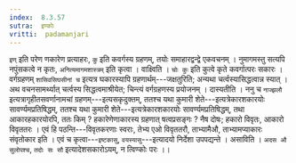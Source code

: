 ```yaml
---
index:  8.3.57
sutra:  इण्कोः
vritti:  padamanjari
---
```


`इण्` इति परेण णकारेण प्रत्याहरः, `कु` इति कवर्गस्य ग्रहणम्, तयोः समाहारद्वन्द्वे एकवचनम् । नुमागमस्तु सत्यपि नपुंसकत्वे न कृतः, `अनित्यमागमशास्त्रम्` इति कृत्वा । वाक्ष्विति । `चोः कुः` इति कुत्वे कृते कवर्गात्परः सकारः । वर्गग्रहणम् `शासिवसिघसीनां च` इत्यत्र घकारस्यापि ग्रहणार्थम्---जक्षतुरिति; अन्यथा चर्त्वस्यासिद्धत्वान्न स्यात् । अथ वचनसामर्थ्यात् चर्त्वस्य सिद्धत्वमाश्रीयेत; चिन्त्यं वर्गग्रहणस्य प्रयोजनम् । दास्यतीति । ननु च `नाज्झलौ` इत्यत्रागृहीतसवर्णानामचां ग्रहणम्---इत्यसकृदुक्तम्, ततश्च यथा कुमारी शेते---इत्यत्रेकारशकारयोः सावर्ण्यमप्रतिषिद्धम्, ततश्च यथा कुमारी शेते---इत्यत्रेकारशकारयोः सावर्ण्यमप्रतिषिद्धम्, तथा आकारहकारयोरपि, ततः किम् ? हकारेणेणाकारस्य ग्रहणात् षत्वप्रसङ्गः ? नैष दोषः; हकारो विवृतः, आकारो विवृततरः । एवं हि पठन्ति---विवृतकरणाः स्वराः, तेभ्य एओ विवृततरौ, ताभ्यामैऔ, ताभ्यामप्याकारः संवृतोकार इति । एवं च कृत्वा---`इष्टकासु`, `वयस्यासु`---इत्यादयो निर्देशा उपपद्यन्ते । असाविति । `अदस औ सुलोपश्च`, `तदोः सः सौ` इत्यादेशसकारोऽयम्, न त्विण्कोः परः ।।
